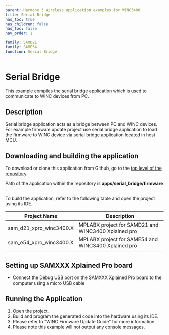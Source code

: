 ```yaml
---
parent: Harmony 3 Wireless application examples for WINC3400
title: Serial Bridge
has_toc: true
has_children: false
has_toc: false
nav_order: 1

family: SAMD21
family: SAME54
function: Serial Bridge
---
```


# Serial Bridge

This example compiles the serial bridge application which is used to communicate to WINC devices from PC.

## Description

Serial bridge application acts as a bridge between PC and WINC devices. For example firmware update project use serial bridge application to load the firmware to WINC device via serial bridge application located in host MCU.

## Downloading and building the application

To download or clone this application from Github, go to the [top level of the repository](https://github.com/Microchip-MPLAB-Harmony/wireless)


Path of the application within the repository is **apps/serial_bridge/firmware** .

To build the application, refer to the following table and open the project using its IDE.

| Project Name      | Description                                    |
| ----------------- | ---------------------------------------------- |
| sam_d21_xpro_winc3400.X | MPLABX project for SAMD21 and WINC3400 Xplained pro |
| sam_e54_xpro_winc3400.X | MPLABX project for SAME54 and WINC3400 Xplained pro |
|||

## Setting up SAMXXX Xplained Pro board

- Connect the Debug USB port on the SAMXXX Xplained Pro board to the computer using a micro USB cable

## Running the Application

1. Open the project.
2. Build and program the generated code into the hardware using its IDE.
3. Please refer to "WINC Firmware Update Guide" for more information.
4. Please note this example will not output any console messages.

